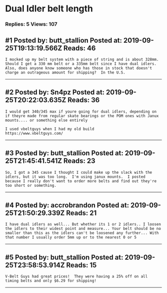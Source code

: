 # Dual Idler belt length

### Replies: 5 Views: 107

## \#1 Posted by: butt_stallion Posted at: 2019-09-25T19:13:19.566Z Reads: 46

```
I mocked up my belt system with a piece of string and is about 328mm.  Should I get a 330 mm belt or a 335mm belt since I have dual idlers.  Also, does anyone know someone who has those in stock that doesn't charge an outrageous amount for shipping?  In the U.S.
```

---
## \#2 Posted by: Sn4pz Posted at: 2019-09-25T20:22:03.635Z Reads: 36

```
I would get 340/345 max if youre going for dual idlers, depending on if theyre made from regular skate bearings or the POM ones with Janux mounts.... or something else entirely

I used vbeltguys when I had my old build
https://www.vbeltguys.com/
```

---
## \#3 Posted by: butt_stallion Posted at: 2019-09-25T21:45:41.541Z Reads: 23

```
So, I got a 345 cause I thought I could make up the slack with the idlers, but it was too long.  I'm using janux mounts.  I posted because I really don't want to order more belts and find out they're too short or something.
```

---
## \#4 Posted by: accrobrandon Posted at: 2019-09-25T21:50:29.339Z Reads: 21

```
I have dual idlers as well... But whether its 1 or 2 idlers.. I loosen the idlers to their widest point and measure... Your belt should be no smaller than this as the idlers can't be loosened any further... With that number I usually order 5mm up or to the nearest 0 or 5
```

---
## \#5 Posted by: butt_stallion Posted at: 2019-09-25T23:58:53.914Z Reads: 15

```
V-Belt Guys had great prices!  They were having a 25% off on all timing belts and only $6.29 for shipping!
```

---
